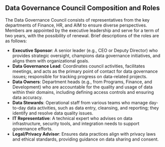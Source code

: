 ## Data Governance Council Composition and Roles

The Data Governance Council consists of representatives from the key departments of Finance, HR, and AIM to ensure diverse perspectives. Members are appointed by the executive leadership and serve for a term of two years, with the possibility of renewal. Brief descriptions of the roles are as follows:

- **Executive Sponsor**: A senior leader (e.g., CEO or Deputy Director) who provides strategic oversight, champions data governance initiatives, and aligns them with organizational goals.
- **Data Governance Lead**: Coordinates council activities, facilitates meetings, and acts as the primary point of contact for data governance issues; responsible for tracking progress on data-related projects.
- **Data Owners**: Department heads (e.g., from Programs, Finance, and Development) who are accountable for the quality and usage of data within their domains, including defining access controls and ensuring data accuracy.
- **Data Stewards**: Operational staff from various teams who manage day-to-day data activities, such as data entry, cleansing, and reporting; they identify and resolve data quality issues.
- **IT Representative**: A technical expert who advises on data infrastructure, security tools, and integration needs to support governance efforts.
- **Legal/Privacy Advisor**: Ensures data practices align with privacy laws and ethical standards, providing guidance on data sharing and consent.

